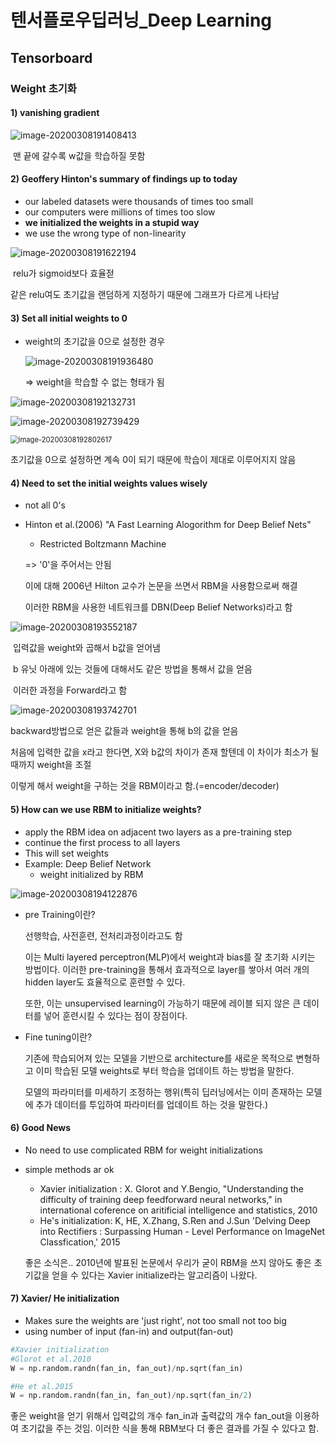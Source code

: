 # 텐서플로우딥러닝_Deep Learning

## Tensorboard

### Weight 초기화



#### 1) vanishing gradient



![image-20200308191408413](C:\Users\jdb96\AppData\Roaming\Typora\typora-user-images\image-20200308191408413.png)

​	맨 끝에 갈수록 w값을 학습하질 못함



#### 2) Geoffery Hinton's summary of findings up to today

- our labeled datasets were thousands of times too small
- our computers were millions of times too slow
- **we initialized the weights in a stupid way**
- we use the wrong type of non-linearity



![image-20200308191622194](C:\Users\jdb96\AppData\Roaming\Typora\typora-user-images\image-20200308191622194.png)

​	relu가 sigmoid보다 효율젇

같은 relu여도 초기값을 랜덤하게 지정하기 때문에 그래프가 다르게 나타남



#### 3) Set all initial weights to 0

- weight의 초기값을 0으로 설정한 경우

  ![image-20200308191936480](C:\Users\jdb96\AppData\Roaming\Typora\typora-user-images\image-20200308191936480.png)

  => weight을 학습할 수 없는 형태가 됨

![image-20200308192132731](C:\Users\jdb96\AppData\Roaming\Typora\typora-user-images\image-20200308192132731.png)

![image-20200308192739429](C:\Users\jdb96\AppData\Roaming\Typora\typora-user-images\image-20200308192739429.png)

<img src="C:\Users\jdb96\AppData\Roaming\Typora\typora-user-images\image-20200308192802617.png" alt="image-20200308192802617" style="zoom:80%;" />

초기값을 0으로 설정하면 계속 0이 되기 때문에 학습이 제대로 이루어지지 않음



#### 4) Need to set the initial weights values wisely

- not all 0's

- Hinton et al.(2006) "A Fast Learning Alogorithm for Deep Belief Nets"

  - Restricted Boltzmann Machine

  => '0'을 주어서는 안됨

  이에 대해 2006년 Hilton 교수가 논문을 쓰면서 RBM을 사용함으로써 해결

  이러한 RBM을 사용한 네트워크를 DBN(Deep Belief Networks)라고 함

![image-20200308193552187](C:\Users\jdb96\AppData\Roaming\Typora\typora-user-images\image-20200308193552187.png)

​	입력값을 weight와 곱해서 b값을 얻어냄

​	b 유닛 아래에 있는 것들에 대해서도 같은 방법을 통해서 값을 얻음

​	이러한 과정을 Forward라고 함



​	<img src="C:\Users\jdb96\AppData\Roaming\Typora\typora-user-images\image-20200308193742701.png" alt="image-20200308193742701" style="zoom:100%;" />



backward방법으로 얻은 값들과 weight을 통해 b의 값을 얻음

처음에 입력한 값을 x라고 한다면, X와 b값의 차이가 존재 할텐데 이 차이가 최소가 될때까지 weight을 조절

이렇게 해서 weight을 구하는 것을 RBM이라고 함.(=encoder/decoder)



#### 5) How can we use RBM to initialize weights?

- apply the RBM idea on adjacent two layers as a pre-training step
- continue the first process to all layers
- This will set weights
- Example: Deep Belief Network
  - weight initialized by RBM

![image-20200308194122876](C:\Users\jdb96\AppData\Roaming\Typora\typora-user-images\image-20200308194122876.png)



- pre Training이란?

  선행학습, 사전훈련, 전처리과정이라고도 함

  이는 Multi layered perceptron(MLP)에서 weight과 bias를 잘 초기화 시키는 방법이다. 이러한 pre-training을 통해서 효과적으로 layer를 쌓아서 여러 개의 hidden layer도 효율적으로 훈련할 수 있다.

  또한, 이는 unsupervised learning이 가능하기 때문에 레이블 되지 않은 큰 데이터를 넣어 훈련시킬 수 있다는 점이 장점이다.

- Fine tuning이란?

  기존에 학습되어져 있는 모델을 기반으로 architecture를 새로운 목적으로 변형하고 이미 학습된 모델 weights로 부터 학습을 업데이트 하는 방법을 말한다.

  모델의 파라미터를 미세하기 조정하는 행위(특히 딥러닝에서는 이미 존재하는 모델에 추가 데이터를 투입하여 파라미터를 업데이트 하는 것을 말한다.)



#### 6) Good News

- No need to use complicated RBM for weight initializations

- simple methods ar ok

  - Xavier initialization :  X. Glorot and Y.Bengio, "Understanding the difficulty of training deep feedforward neural networks," in international coference on aritificial intelligence and statistics, 2010
  - He's initialization: K, HE, X.Zhang, S.Ren and J.Sun 'Delving Deep into Rectifiers : Surpassing Human - Level Performance on ImageNet Classfication,' 2015

  좋은 소식은.. 2010년에 발표된 논문에서 우리가 굳이 RBM을 쓰지 않아도 좋은 초기값을 얻을 수 있다는 Xavier initialize라는 알고리즘이 나왔다.



#### 7) Xavier/ He initialization

- Makes sure the weights are 'just right', not too small not too big
- using number of input (fan-in) and output(fan-out)

```python
#Xavier initialization
#Glorot et al.2010
W = np.random.randn(fan_in, fan_out)/np.sqrt(fan_in)

#He et al.2015
W = np.random.randn(fan_in, fan_out)/np.sqrt(fan_in/2)
```

좋은 weight을 얻기 위해서 입력값의 개수 fan_in과 출력값의 개수 fan_out을 이용하여 초기값을 주는 것임. 이러한 식을 통해 RBM보다 더 좋은 결과를 가질 수 있다고 함.




